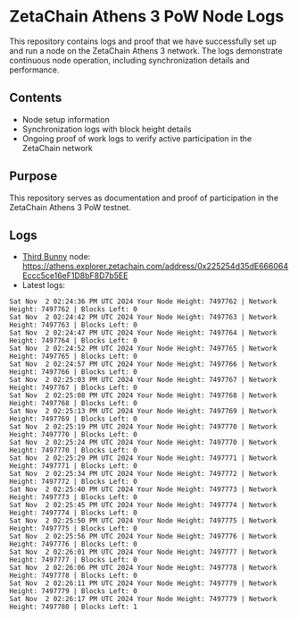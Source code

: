 # ZetaChain Athens 3 PoW Node Logs
This repository contains logs and proof that we have successfully set up and run a node on the ZetaChain Athens 3 network. The logs demonstrate continuous node operation, including synchronization details and performance.

## Contents
- Node setup information
- Synchronization logs with block height details
- Ongoing proof of work logs to verify active participation in the ZetaChain network

## Purpose
This repository serves as documentation and proof of participation in the ZetaChain Athens 3 PoW testnet.

## Logs

- [Third Bunny](https://thirdbunny.xyz/) node: https://athens.explorer.zetachain.com/address/0x225254d35dE666064Eccc5ce16eF1D8bF8D7b5EE
- Latest logs:
```
Sat Nov  2 02:24:36 PM UTC 2024 Your Node Height: 7497762 | Network Height: 7497762 | Blocks Left: 0
Sat Nov  2 02:24:42 PM UTC 2024 Your Node Height: 7497763 | Network Height: 7497763 | Blocks Left: 0
Sat Nov  2 02:24:47 PM UTC 2024 Your Node Height: 7497764 | Network Height: 7497764 | Blocks Left: 0
Sat Nov  2 02:24:52 PM UTC 2024 Your Node Height: 7497765 | Network Height: 7497765 | Blocks Left: 0
Sat Nov  2 02:24:57 PM UTC 2024 Your Node Height: 7497766 | Network Height: 7497766 | Blocks Left: 0
Sat Nov  2 02:25:03 PM UTC 2024 Your Node Height: 7497767 | Network Height: 7497767 | Blocks Left: 0
Sat Nov  2 02:25:08 PM UTC 2024 Your Node Height: 7497768 | Network Height: 7497768 | Blocks Left: 0
Sat Nov  2 02:25:13 PM UTC 2024 Your Node Height: 7497769 | Network Height: 7497769 | Blocks Left: 0
Sat Nov  2 02:25:19 PM UTC 2024 Your Node Height: 7497770 | Network Height: 7497770 | Blocks Left: 0
Sat Nov  2 02:25:24 PM UTC 2024 Your Node Height: 7497770 | Network Height: 7497770 | Blocks Left: 0
Sat Nov  2 02:25:29 PM UTC 2024 Your Node Height: 7497771 | Network Height: 7497771 | Blocks Left: 0
Sat Nov  2 02:25:34 PM UTC 2024 Your Node Height: 7497772 | Network Height: 7497772 | Blocks Left: 0
Sat Nov  2 02:25:40 PM UTC 2024 Your Node Height: 7497773 | Network Height: 7497773 | Blocks Left: 0
Sat Nov  2 02:25:45 PM UTC 2024 Your Node Height: 7497774 | Network Height: 7497774 | Blocks Left: 0
Sat Nov  2 02:25:50 PM UTC 2024 Your Node Height: 7497775 | Network Height: 7497775 | Blocks Left: 0
Sat Nov  2 02:25:56 PM UTC 2024 Your Node Height: 7497776 | Network Height: 7497776 | Blocks Left: 0
Sat Nov  2 02:26:01 PM UTC 2024 Your Node Height: 7497777 | Network Height: 7497777 | Blocks Left: 0
Sat Nov  2 02:26:06 PM UTC 2024 Your Node Height: 7497778 | Network Height: 7497778 | Blocks Left: 0
Sat Nov  2 02:26:11 PM UTC 2024 Your Node Height: 7497779 | Network Height: 7497779 | Blocks Left: 0
Sat Nov  2 02:26:17 PM UTC 2024 Your Node Height: 7497779 | Network Height: 7497780 | Blocks Left: 1
```
